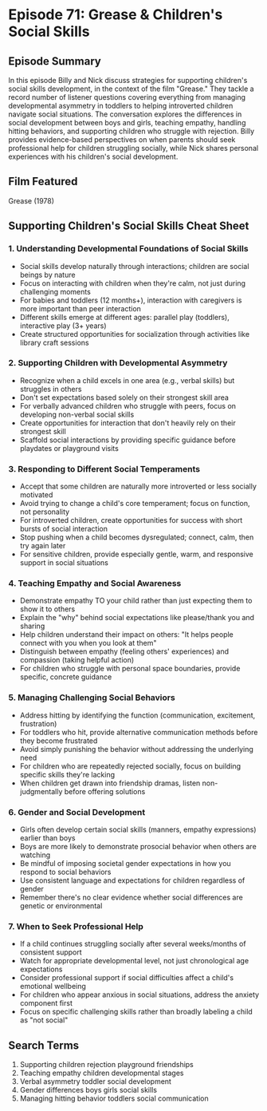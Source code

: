 # Episode 71: Grease & Children's Social Skills

## Episode Summary
In this episode Billy and Nick discuss strategies for supporting children's social skills development, in the context of the film "Grease." They tackle a record number of listener questions covering everything from managing developmental asymmetry in toddlers to helping introverted children navigate social situations. The conversation explores the differences in social development between boys and girls, teaching empathy, handling hitting behaviors, and supporting children who struggle with rejection. Billy provides evidence-based perspectives on when parents should seek professional help for children struggling socially, while Nick shares personal experiences with his children's social development.

## Film Featured
Grease (1978)

## Supporting Children's Social Skills Cheat Sheet

### 1. Understanding Developmental Foundations of Social Skills
- Social skills develop naturally through interactions; children are social beings by nature
- Focus on interacting with children when they're calm, not just during challenging moments
- For babies and toddlers (12 months+), interaction with caregivers is more important than peer interaction
- Different skills emerge at different ages: parallel play (toddlers), interactive play (3+ years)
- Create structured opportunities for socialization through activities like library craft sessions

### 2. Supporting Children with Developmental Asymmetry
- Recognize when a child excels in one area (e.g., verbal skills) but struggles in others
- Don't set expectations based solely on their strongest skill area
- For verbally advanced children who struggle with peers, focus on developing non-verbal social skills
- Create opportunities for interaction that don't heavily rely on their strongest skill
- Scaffold social interactions by providing specific guidance before playdates or playground visits

### 3. Responding to Different Social Temperaments
- Accept that some children are naturally more introverted or less socially motivated
- Avoid trying to change a child's core temperament; focus on function, not personality
- For introverted children, create opportunities for success with short bursts of social interaction
- Stop pushing when a child becomes dysregulated; connect, calm, then try again later
- For sensitive children, provide especially gentle, warm, and responsive support in social situations

### 4. Teaching Empathy and Social Awareness
- Demonstrate empathy TO your child rather than just expecting them to show it to others
- Explain the "why" behind social expectations like please/thank you and sharing
- Help children understand their impact on others: "It helps people connect with you when you look at them"
- Distinguish between empathy (feeling others' experiences) and compassion (taking helpful action)
- For children who struggle with personal space boundaries, provide specific, concrete guidance

### 5. Managing Challenging Social Behaviors
- Address hitting by identifying the function (communication, excitement, frustration)
- For toddlers who hit, provide alternative communication methods before they become frustrated
- Avoid simply punishing the behavior without addressing the underlying need
- For children who are repeatedly rejected socially, focus on building specific skills they're lacking
- When children get drawn into friendship dramas, listen non-judgmentally before offering solutions

### 6. Gender and Social Development
- Girls often develop certain social skills (manners, empathy expressions) earlier than boys
- Boys are more likely to demonstrate prosocial behavior when others are watching
- Be mindful of imposing societal gender expectations in how you respond to social behaviors
- Use consistent language and expectations for children regardless of gender
- Remember there's no clear evidence whether social differences are genetic or environmental

### 7. When to Seek Professional Help
- If a child continues struggling socially after several weeks/months of consistent support
- Watch for appropriate developmental level, not just chronological age expectations
- Consider professional support if social difficulties affect a child's emotional wellbeing
- For children who appear anxious in social situations, address the anxiety component first
- Focus on specific challenging skills rather than broadly labeling a child as "not social"

## Search Terms
1. Supporting children rejection playground friendships
2. Teaching empathy children developmental stages
3. Verbal asymmetry toddler social development
4. Gender differences boys girls social skills
5. Managing hitting behavior toddlers social communication